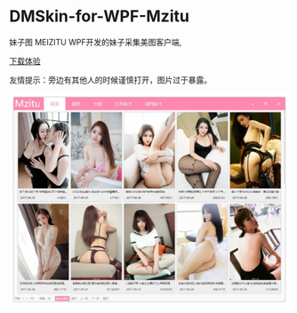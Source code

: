 # DMSkin-for-WPF-Mzitu
妹子图
MEIZITU
WPF开发的妹子采集美图客户端,

[下载体验](https://github.com/944095635/DMSkin-Mzitu/releases/download/1.0.0.1/Release.zip)

友情提示：旁边有其他人的时候谨慎打开，图片过于暴露。

<img  src="/Images/bg.jpg" />



